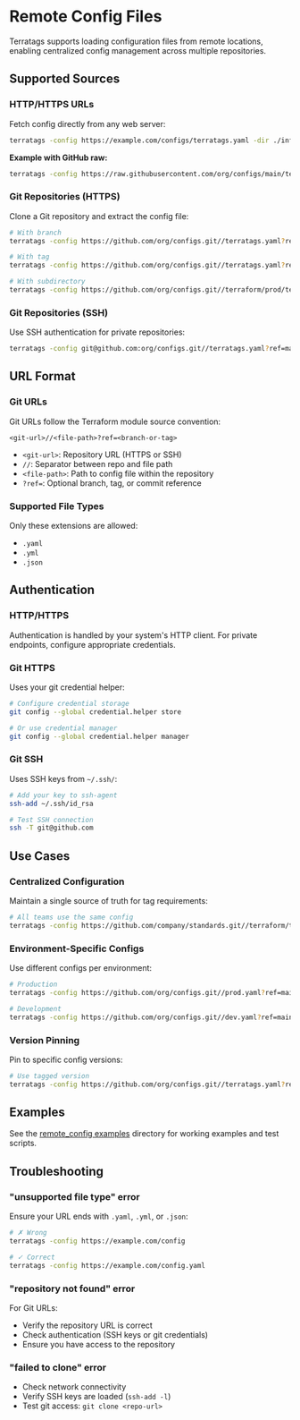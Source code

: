 # Remote Config Files

Terratags supports loading configuration files from remote locations, enabling centralized config management across multiple repositories.

## Supported Sources

### HTTP/HTTPS URLs

Fetch config directly from any web server:

```bash
terratags -config https://example.com/configs/terratags.yaml -dir ./infra
```

**Example with GitHub raw:**
```bash
terratags -config https://raw.githubusercontent.com/org/configs/main/terratags.yaml -dir ./infra
```

### Git Repositories (HTTPS)

Clone a Git repository and extract the config file:

```bash
# With branch
terratags -config https://github.com/org/configs.git//terratags.yaml?ref=main -dir ./infra

# With tag
terratags -config https://github.com/org/configs.git//terratags.yaml?ref=v1.0.0 -dir ./infra

# With subdirectory
terratags -config https://github.com/org/configs.git//terraform/prod/terratags.yaml?ref=main -dir ./infra
```

### Git Repositories (SSH)

Use SSH authentication for private repositories:

```bash
terratags -config git@github.com:org/configs.git//terratags.yaml?ref=main -dir ./infra
```

## URL Format

### Git URLs

Git URLs follow the Terraform module source convention:

```
<git-url>//<file-path>?ref=<branch-or-tag>
```

- `<git-url>`: Repository URL (HTTPS or SSH)
- `//`: Separator between repo and file path
- `<file-path>`: Path to config file within the repository
- `?ref=`: Optional branch, tag, or commit reference

### Supported File Types

Only these extensions are allowed:
- `.yaml`
- `.yml`
- `.json`

## Authentication

### HTTP/HTTPS

Authentication is handled by your system's HTTP client. For private endpoints, configure appropriate credentials.

### Git HTTPS

Uses your git credential helper:

```bash
# Configure credential storage
git config --global credential.helper store

# Or use credential manager
git config --global credential.helper manager
```

### Git SSH

Uses SSH keys from `~/.ssh/`:

```bash
# Add your key to ssh-agent
ssh-add ~/.ssh/id_rsa

# Test SSH connection
ssh -T git@github.com
```

## Use Cases

### Centralized Configuration

Maintain a single source of truth for tag requirements:

```bash
# All teams use the same config
terratags -config https://github.com/company/standards.git//terraform/tags.yaml?ref=main -dir ./infra
```

### Environment-Specific Configs

Use different configs per environment:

```bash
# Production
terratags -config https://github.com/org/configs.git//prod.yaml?ref=main -dir ./infra

# Development
terratags -config https://github.com/org/configs.git//dev.yaml?ref=main -dir ./infra
```

### Version Pinning

Pin to specific config versions:

```bash
# Use tagged version
terratags -config https://github.com/org/configs.git//terratags.yaml?ref=v2.1.0 -dir ./infra
```

## Examples

See the [remote_config examples](https://github.com/terratags/terratags/tree/main/examples/remote_config) directory for working examples and test scripts.

## Troubleshooting

### "unsupported file type" error

Ensure your URL ends with `.yaml`, `.yml`, or `.json`:

```bash
# ✗ Wrong
terratags -config https://example.com/config

# ✓ Correct
terratags -config https://example.com/config.yaml
```

### "repository not found" error

For Git URLs:
- Verify the repository URL is correct
- Check authentication (SSH keys or git credentials)
- Ensure you have access to the repository

### "failed to clone" error

- Check network connectivity
- Verify SSH keys are loaded (`ssh-add -l`)
- Test git access: `git clone <repo-url>`
